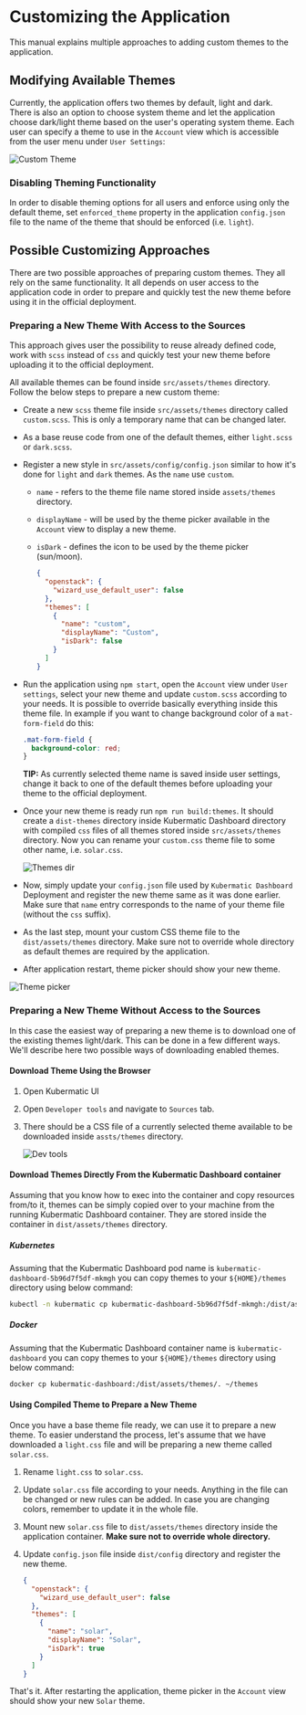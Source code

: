# Customizing the Application

This manual explains multiple approaches to adding custom themes to the application.

## Modifying Available Themes

Currently, the application offers two themes by default, light and dark. There is also an option to choose system theme and let the application choose dark/light theme based
on the user's operating system theme. Each user can specify a theme to use in the `Account` view which is accessible from the user menu under `User Settings`:

![Custom Theme](../assets/customizing-account.png)

### Disabling Theming Functionality

In order to disable theming options for all users and enforce using only the default theme, set
`enforced_theme` property in the application `config.json` file to the name of the theme that should be enforced (i.e. `light`).

## Possible Customizing Approaches

There are two possible approaches of preparing custom themes. They all rely on the same functionality. It all depends on user access to the application code in order
to prepare and quickly test the new theme before using it in the official deployment.

### Preparing a New Theme With Access to the Sources

This approach gives user the possibility to reuse already defined code, work with `scss` instead of `css`
and quickly test your new theme before uploading it to the official deployment.

All available themes can be found inside `src/assets/themes` directory. Follow the below steps to prepare a new custom theme:

- Create a new `scss` theme file inside `src/assets/themes` directory called `custom.scss`. This is only a temporary name that can be changed later.
- As a base reuse code from one of the default themes, either `light.scss` or `dark.scss`.
- Register a new style in `src/assets/config/config.json` similar to how it's done for `light` and `dark` themes. As the `name` use `custom`.
  - `name` - refers to the theme file name stored inside `assets/themes` directory.
  - `displayName` - will be used by the theme picker available in the `Account` view to display a new theme.
  - `isDark` - defines the icon to be used by the theme picker (sun/moon).

    ```json
    {
      "openstack": {
        "wizard_use_default_user": false
      },
      "themes": [
        {
          "name": "custom",
          "displayName": "Custom",
          "isDark": false
        }
      ]
    }
    ```

- Run the application using `npm start`, open the `Account` view under `User settings`, select your new theme and update `custom.scss` according to your needs.
  It is possible to override basically everything inside this theme file. In example if you want to change background color of a `mat-form-field` do this:

  ```scss
  .mat-form-field {
    background-color: red;
  }
  ```

  **TIP:** As currently selected theme name is saved inside user settings, change it back to one of the default themes before uploading your theme to the official deployment.
- Once your new theme is ready run `npm run build:themes`. It should create a `dist-themes` directory inside Kubermatic Dashboard directory with compiled `css` files of all themes
  stored inside `src/assets/themes` directory. Now you can rename your `custom.css` theme file to some other name, i.e. `solar.css`.

  ![Themes dir](../assets/themes-dir.png)

- Now, simply update your `config.json` file used by `Kubermatic Dashboard` Deployment and register the new theme same as it was done earlier.
  Make sure that `name` entry corresponds to the name of your theme file (without the `css` suffix).
- As the last step, mount your custom CSS theme file to the `dist/assets/themes` directory. Make sure not to override whole directory as default themes are required by the application.
- After application restart, theme picker should show your new theme.

![Theme picker](../assets/custom-theme.png)

### Preparing a New Theme Without Access to the Sources

In this case the easiest way of preparing a new theme is to download one of the existing themes light/dark. This can be done in a few different ways.
We'll describe here two possible ways of downloading enabled themes.

#### Download Theme Using the Browser

1. Open Kubermatic UI
2. Open `Developer tools` and navigate to `Sources` tab.
3. There should be a CSS file of a currently selected theme available to be downloaded inside `assts/themes` directory.

   ![Dev tools](../assets/developer-tools.png)

#### Download Themes Directly From the Kubermatic Dashboard container

Assuming that you know how to exec into the container and copy resources from/to it, themes can be simply copied over to your machine
from the running Kubermatic Dashboard container. They are stored inside the container in `dist/assets/themes` directory.

##### Kubernetes

Assuming that the Kubermatic Dashboard pod name is `kubermatic-dashboard-5b96d7f5df-mkmgh` you can copy themes to your `${HOME}/themes` directory using below command:

```bash
kubectl -n kubermatic cp kubermatic-dashboard-5b96d7f5df-mkmgh:/dist/assets/themes ~/themes
```

##### Docker

Assuming that the Kubermatic Dashboard container name is `kubermatic-dashboard` you can copy themes to your `${HOME}/themes` directory using below command:

```bash
docker cp kubermatic-dashboard:/dist/assets/themes/. ~/themes
```

#### Using Compiled Theme to Prepare a New Theme

Once you have a base theme file ready, we can use it to prepare a new theme. To easier understand the process, let's
assume that we have downloaded a `light.css` file and will be preparing a new theme called `solar.css`.

1. Rename `light.css` to `solar.css`.
2. Update `solar.css` file according to your needs. Anything in the file can be changed or new rules can be added.
   In case you are changing colors, remember to update it in the whole file.
3. Mount new `solar.css` file to `dist/assets/themes` directory inside the application container. **Make sure not to override whole directory.**
4. Update `config.json` file inside `dist/config` directory and register the new theme.

    ```json
    {
      "openstack": {
        "wizard_use_default_user": false
      },
      "themes": [
        {
          "name": "solar",
          "displayName": "Solar",
          "isDark": true
        }
      ]
    }
    ```

That's it. After restarting the application, theme picker in the `Account` view should show your new `Solar` theme.
